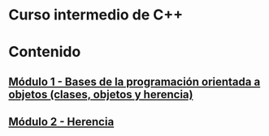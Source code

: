 # Curso intermedio de C++

# Contenido

## [Módulo 1 - Bases de la programación orientada a objetos (clases, objetos y herencia)](Modulo%201%20-%20Bases%20de%20la%20programaci%C3%B3n%20orientada%20a%20objetos.md)

## [Módulo 2 - Herencia](Modulo%202%20-%20Herencia.md)